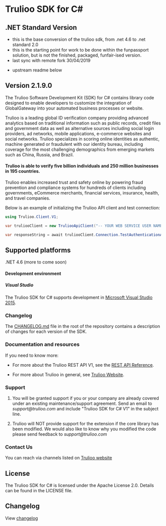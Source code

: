 # Trulioo SDK for C# #

## .NET Standard Version

- this is the base conversion of the trulioo sdk, from .net 4.6 to .net standard 2.0
- this is the starting point for work to be done within the funpassport solution, but is not the finished, packaged, funfair-ised version.
- last sync with remote fork 30/04/2019

* upstream readme below

## Version 2.1.9.0

The Trulioo Software Development Kit (SDK) for C# contains library code designed to enable developers to customize the integration of GlobalGateway into your automated business processes or website.

Trulioo is a leading global ID verification company providing advanced analytics based on traditional information such as public records, credit files and government data as well as alternative sources including social login providers, ad networks, mobile applications, e-commerce websites and social networks. Trulioo specializes in scoring online identities as authentic, machine generated or fraudulent with our identity bureau, including coverage for the most challenging demographics from emerging markets such as China, Russia, and Brazil. 

#### Trulioo is able to verify five billion individuals and 250 million businesses in 195 countries.

Trulioo enables increased trust and safety online by powering fraud prevention and compliance systems for hundreds of clients including governments, eCommerce merchants, financial services, insurance, health, and travel companies.

Below is an example of initializing the Trulioo API client and test connection:

```csharp
using Trulioo.Client.V1;

var truliooClient = new TruliooApiClient("-- YOUR WEB SERVICE USER NAME --", "-- YOUR PASSWORD --");

var responseString = await truliooClient.Connection.TestAuthenticationAsync();

```

## Supported platforms
.NET 4.6 (more to come soon)

#### Development environment

##### Visual Studio
The Trulioo SDK for C# supports development in [Microsoft Visual Studio 2015](http://www.microsoft.com/visualstudio/downloads).

### Changelog

The [CHANGELOG.md](https://github.com/Trulioo/sdk-csharp-v1/blob/master/CHANGELOG.md) file in the root of the repository contains a description of changes for each version of the SDK. 

### Documentation and resources

If you need to know more:

* For more about the Trulioo REST API V1, see the [REST API Reference](https://api.globaldatacompany.com/).

* For more about Trulioo in general, see [Trulioo Website](https://www.trulioo.com/).

### Support


1. You will be granted support if you or your company are already covered under an existing maintenance/support agreement. Send an email to _support@trulioo.com_ and include "Trulioo SDK for C# V1" in the subject line.

2. Trulioo will NOT provide support for the extension if the core library has been modified. We would also like to know why you modified the code please send feedback to _support@trulioo.com_ 

### Contact Us

You can reach via channels listed on [Trulioo website](https://www.trulioo.com/company/contact-us/)

## License

The Trulioo SDK for C# is licensed under the Apache License 2.0. Details can be found in the LICENSE file.

## Changelog

View [changelog](CHANGELOG.md)

[CHANGELOG]: ./CHANGELOG.md
